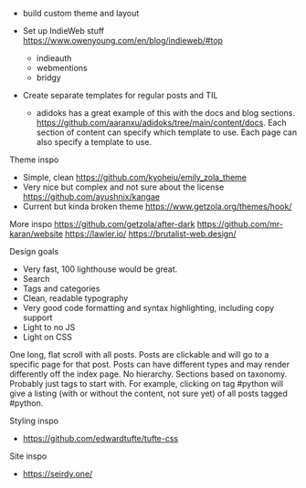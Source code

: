 - build custom theme and layout
- Set up IndieWeb stuff https://www.owenyoung.com/en/blog/indieweb/#top
    - indieauth
    - webmentions
    - bridgy

- Create separate templates for regular posts and TIL
    - adidoks has a great example of this with the docs and blog sections. https://github.com/aaranxu/adidoks/tree/main/content/docs. 
      Each section of content can specify which template to use. Each page can also specify a template to use. 


Theme inspo
- Simple, clean https://github.com/kyoheiu/emily_zola_theme
- Very nice but complex and not sure about the license https://github.com/ayushnix/kangae
- Current but kinda broken theme https://www.getzola.org/themes/hook/

More inspo
https://github.com/getzola/after-dark
https://github.com/mr-karan/website
https://lawler.io/
https://brutalist-web.design/


Design goals
- Very fast, 100 lighthouse would be great. 
- Search
- Tags and categories
- Clean, readable typography
- Very good code formatting and syntax highlighting, including copy support
- Light to no JS
- Light on CSS


One long, flat scroll with all posts.
Posts are clickable and will go to a specific page for that post. 
Posts can have different types and may render differently off the index page. 
No hierarchy. 
Sections based on taxonomy. Probably just tags to start with. 
    For example, clicking on tag #python will give a listing (with or without the content, not sure yet) of all posts tagged #python. 





Styling inspo
- https://github.com/edwardtufte/tufte-css


Site inspo
- https://seirdy.one/
